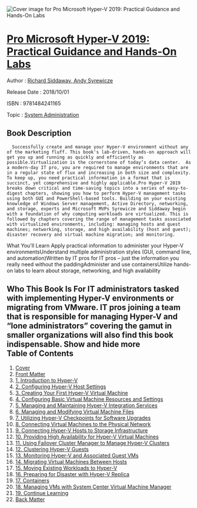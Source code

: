 ![Cover image for Pro Microsoft Hyper-V 2019: Practical Guidance and Hands-On Labs](https://imgdetail.ebookreading.net/cover/cover/system_admin/EB9781484241165.jpg)

[Pro Microsoft Hyper-V 2019: Practical Guidance and Hands-On Labs](https://ebookreading.net/view/book/Pro+Microsoft+Hyper-V+2019%3A+Practical+Guidance+and+Hands-On+Labs-EB9781484241165_1.html "Pro Microsoft Hyper-V 2019: Practical Guidance and Hands-On Labs")
====================================================================================================================

Author : [Richard Siddaway](https://ebookreading.net/search/author/Richard+Siddaway),[ Andy Syrewicze](https://ebookreading.net/search/author/+Andy+Syrewicze)

Release Date : 2018/10/01

ISBN : 9781484241165

Topic : [System Administration](https://ebookreading.net/search/category/system-administration)

Book Description
-----------------

      Successfully create and manage your Hyper-V environment without any of the marketing fluff. This book's lab-driven, hands-on approach will get you up and running as quickly and efficiently as possible.Virtualization is the cornerstone of today’s data center.  As a modern-day IT pro, you are required to manage environments that are in a regular state of flux and increasing in both size and complexity. To keep up, you need practical information in a format that is succinct, yet comprehensive and highly applicable.Pro Hyper-V 2019 breaks down critical and time-saving topics into a series of easy-to-digest chapters, showing you how to perform Hyper-V management tasks using both GUI and PowerShell-based tools. Building on your existing knowledge of Windows Server management, Active Directory, networking, and storage, experts and Microsoft MVPs Syrewicze and Siddaway begin with a foundation of why computing workloads are virtualized. This is followed by chapters covering the range of management tasks associated with virtualized environments, including: managing hosts and guest machines; networking, storage, and high availability (host and guest); disaster recovery and virtual machine migration; and monitoring. 

 What You'll Learn
Apply practical information to administer your Hyper-V environmentsUnderstand multiple administration styles (GUI, command line, and automation)Written by IT pros for IT pros – just the information you really need without the paddingAdminister and use containersUtilize hands-on labs to learn about storage, networking, and high availability 
 
Who This Book Is For
 IT administrators tasked with implementing Hyper-V environments or migrating from VMware. IT pros joining a team that is responsible for managing Hyper-V and “lone administrators” covering the gamut in smaller organizations will also find this book indispensable. 
           Show and hide more                
Table of Contents
-----------------

1. [Cover](https://ebookreading.net/view/book/Pro+Microsoft+Hyper-V+2019%3A+Practical+Guidance+and+Hands-On+Labs-EB9781484241165_1.html)
1. [Front Matter](https://ebookreading.net/view/book/Pro+Microsoft+Hyper-V+2019%3A+Practical+Guidance+and+Hands-On+Labs-EB9781484241165_2.html)
1. [1. Introduction to Hyper-V](https://ebookreading.net/view/book/Pro+Microsoft+Hyper-V+2019%3A+Practical+Guidance+and+Hands-On+Labs-EB9781484241165_3.html)
1. [2. Configuring Hyper-V Host Settings](https://ebookreading.net/view/book/Pro+Microsoft+Hyper-V+2019%3A+Practical+Guidance+and+Hands-On+Labs-EB9781484241165_4.html)
1. [3. Creating Your First Hyper-V Virtual Machine](https://ebookreading.net/view/book/Pro+Microsoft+Hyper-V+2019%3A+Practical+Guidance+and+Hands-On+Labs-EB9781484241165_5.html)
1. [4. Configuring Basic Virtual Machine Resources and Settings](https://ebookreading.net/view/book/Pro+Microsoft+Hyper-V+2019%3A+Practical+Guidance+and+Hands-On+Labs-EB9781484241165_6.html)
1. [5. Managing and Maintaining Hyper-V Integration Services](https://ebookreading.net/view/book/Pro+Microsoft+Hyper-V+2019%3A+Practical+Guidance+and+Hands-On+Labs-EB9781484241165_7.html)
1. [6. Managing and Modifying Virtual Machine Files](https://ebookreading.net/view/book/Pro+Microsoft+Hyper-V+2019%3A+Practical+Guidance+and+Hands-On+Labs-EB9781484241165_8.html)
1. [7. Utilizing Hyper-V Checkpoints for Software Upgrades](https://ebookreading.net/view/book/Pro+Microsoft+Hyper-V+2019%3A+Practical+Guidance+and+Hands-On+Labs-EB9781484241165_9.html)
1. [8. Connecting Virtual Machines to the Physical Network](https://ebookreading.net/view/book/Pro+Microsoft+Hyper-V+2019%3A+Practical+Guidance+and+Hands-On+Labs-EB9781484241165_10.html)
1. [9. Connecting Hyper-V Hosts to Storage Infrastructure](https://ebookreading.net/view/book/Pro+Microsoft+Hyper-V+2019%3A+Practical+Guidance+and+Hands-On+Labs-EB9781484241165_11.html)
1. [10. Providing High Availability for Hyper-V Virtual Machines](https://ebookreading.net/view/book/Pro+Microsoft+Hyper-V+2019%3A+Practical+Guidance+and+Hands-On+Labs-EB9781484241165_12.html)
1. [11. Using Failover Cluster Manager to Manage Hyper-V Clusters](https://ebookreading.net/view/book/Pro+Microsoft+Hyper-V+2019%3A+Practical+Guidance+and+Hands-On+Labs-EB9781484241165_13.html)
1. [12. Clustering Hyper-V Guests](https://ebookreading.net/view/book/Pro+Microsoft+Hyper-V+2019%3A+Practical+Guidance+and+Hands-On+Labs-EB9781484241165_14.html)
1. [13. Monitoring Hyper-V and Associated Guest VMs](https://ebookreading.net/view/book/Pro+Microsoft+Hyper-V+2019%3A+Practical+Guidance+and+Hands-On+Labs-EB9781484241165_15.html)
1. [14. Migrating Virtual Machines Between Hosts](https://ebookreading.net/view/book/Pro+Microsoft+Hyper-V+2019%3A+Practical+Guidance+and+Hands-On+Labs-EB9781484241165_16.html)
1. [15. Moving Existing Workloads to Hyper-V](https://ebookreading.net/view/book/Pro+Microsoft+Hyper-V+2019%3A+Practical+Guidance+and+Hands-On+Labs-EB9781484241165_17.html)
1. [16. Preparing for Disaster with Hyper-V Replica](https://ebookreading.net/view/book/Pro+Microsoft+Hyper-V+2019%3A+Practical+Guidance+and+Hands-On+Labs-EB9781484241165_18.html)
1. [17. Containers](https://ebookreading.net/view/book/Pro+Microsoft+Hyper-V+2019%3A+Practical+Guidance+and+Hands-On+Labs-EB9781484241165_19.html)
1. [18. Managing VMs with System Center Virtual Machine Manager](https://ebookreading.net/view/book/Pro+Microsoft+Hyper-V+2019%3A+Practical+Guidance+and+Hands-On+Labs-EB9781484241165_20.html)
1. [19. Continue Learning](https://ebookreading.net/view/book/Pro+Microsoft+Hyper-V+2019%3A+Practical+Guidance+and+Hands-On+Labs-EB9781484241165_21.html)
1. [Back Matter](https://ebookreading.net/view/book/Pro+Microsoft+Hyper-V+2019%3A+Practical+Guidance+and+Hands-On+Labs-EB9781484241165_22.html)
